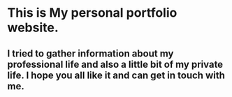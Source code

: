 # This is My personal portfolio website.
## I tried to gather information about my professional life and also a little bit of my private life. I hope you all like it and can get in touch with me. 

